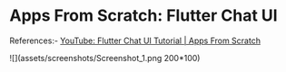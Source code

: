 # Apps From Scratch: Flutter Chat UI

References:-
[YouTube: Flutter Chat UI Tutorial | Apps From Scratch](https://youtu.be/h-igXZCCrrc)

![](assets/screenshots/Screenshot_1.png 200*100)
